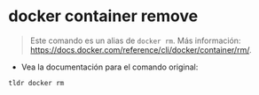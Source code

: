 # docker container remove

> Este comando es un alias de `docker rm`.
> Más información: <https://docs.docker.com/reference/cli/docker/container/rm/>.

- Vea la documentación para el comando original:

`tldr docker rm`
